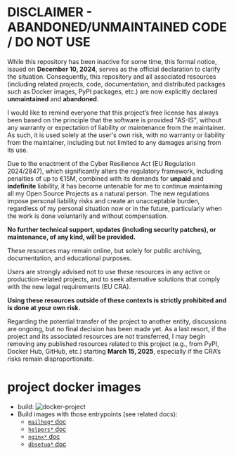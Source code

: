 
DISCLAIMER - ABANDONED/UNMAINTAINED CODE / DO NOT USE
=======================================================
While this repository has been inactive for some time, this formal notice, issued on **December 10, 2024**, serves as the official declaration to clarify the situation. Consequently, this repository and all associated resources (including related projects, code, documentation, and distributed packages such as Docker images, PyPI packages, etc.) are now explicitly declared **unmaintained** and **abandoned**.

I would like to remind everyone that this project’s free license has always been based on the principle that the software is provided "AS-IS", without any warranty or expectation of liability or maintenance from the maintainer.
As such, it is used solely at the user's own risk, with no warranty or liability from the maintainer, including but not limited to any damages arising from its use.

Due to the enactment of the Cyber Resilience Act (EU Regulation 2024/2847), which significantly alters the regulatory framework, including penalties of up to €15M, combined with its demands for **unpaid** and **indefinite** liability, it has become untenable for me to continue maintaining all my Open Source Projects as a natural person.
The new regulations impose personal liability risks and create an unacceptable burden, regardless of my personal situation now or in the future, particularly when the work is done voluntarily and without compensation.

**No further technical support, updates (including security patches), or maintenance, of any kind, will be provided.**

These resources may remain online, but solely for public archiving, documentation, and educational purposes.

Users are strongly advised not to use these resources in any active or production-related projects, and to seek alternative solutions that comply with the new legal requirements (EU CRA).

**Using these resources outside of these contexts is strictly prohibited and is done at your own risk.**

Regarding the potential transfer of the project to another entity, discussions are ongoing, but no final decision has been made yet. As a last resort, if the project and its associated resources are not transferred, I may begin removing any published resources related to this project (e.g., from PyPI, Docker Hub, GitHub, etc.) starting **March 15, 2025**, especially if the CRA’s risks remain disproportionate.


# project docker images

- build: ![docker-project](https://github.com/corpusops/docker-project/workflows/.github/workflows/cicd.yml/badge.svg?branch=main)
- Build images with those entrypoints (see related docs):
    - [`mailhog*` doc](https://github.com/corpusops/docker-images/blob/master/README.md#mailhog-helper-binproject_mailhogsh)
    - [`helpers*` doc](https://github.com/corpusops/docker-images/blob/master/README.md#copshelpers-installer-bininstall_cops_helperssh)
    - [`nginx*` doc](https://github.com/corpusops/docker-images/blob/master/README.md#nginx-helper-binnginxsh)
    - [`dbsetup*` doc](https://github.com/corpusops/docker-images/blob/master/README.md#dbsetup--binproject_db_setupsh)

